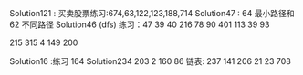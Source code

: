 Solution121 : 买卖股票练习:674,63,122,123,188,714
Solution47 : 64 最小路径和 62 不同路径
Solution46 (dfs) 练习：47 39 40 216 78 90 401 113 39 93

215 315 4 149 200

Solution16 :练习 164
Solution234 203 2 160 86 链表: 237 141 206 21 23 708

